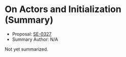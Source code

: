 # On Actors and Initialization (Summary)

* Proposal: [SE-0327](https://github.com/apple/swift-evolution/blob/main/proposals/0327-actor-initializers.md)
* Summary Author: N/A

Not yet summarized.
